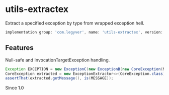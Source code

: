 # utils-extractex
Extract a specified exception by type from wrapped exception hell.

```groovy
implementation group: 'com.legyver', name: 'utils-extractex', version: '3.2.1'
```
## Features
Null-safe and InvocationTargetException handling.

```java
Exception EXCEPTION = new ExceptionC(new ExceptionB(new CoreException(MESSAGE)));
CoreException extracted = new ExceptionExtractor<>(CoreException.class).extractException(EXCEPTION);
assertThat(extracted.getMessage(), is(MESSAGE));
```

Since 1.0
